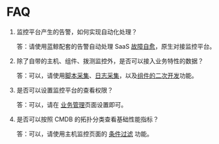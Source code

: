 # FAQ

1. 监控平台产生的告警，如何实现自动化处理？

    答：请使用蓝鲸配套的告警自动处理 SaaS [故障自愈](../../../故障自愈/产品白皮书/Intro/README.md)，原生对接监控平台。

2. 除了自带的主机、组件、拨测监控外，是否可以接入业务特性的数据？

    答：可以，请使用[脚本采集](https://bk.tencent.com/docs/document/5.1/5/111)、[日志采集](https://bk.tencent.com/docs/document/5.1/5/112)，以及[组件的二次开发](https://bk.tencent.com/docs/document/5.1/5/119)功能。

3. 是否可以设置监控平台的查看权限？

    答：可以，请在 [业务管理](../../../监控平台/产品白皮书/快速入门/BusinessManagement.md)页面设置即可。

4. 是否可以按照 CMDB 的拓扑分类查看基础性能指标？

    答：可以，请使用主机监控页面的 [条件过滤](https://bk.tencent.com/docs/document/5.1/5/82) 功能。
